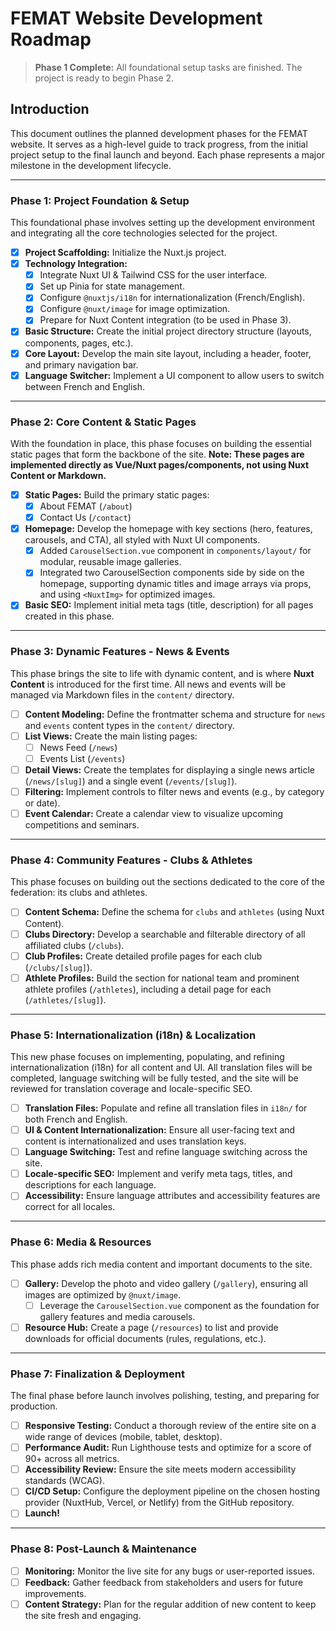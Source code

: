 # FEMAT Website Development Roadmap

> **Phase 1 Complete:** All foundational setup tasks are finished. The project is ready to begin Phase 2.

## Introduction

This document outlines the planned development phases for the FEMAT website. It serves as a high-level guide to track progress, from the initial project setup to the final launch and beyond. Each phase represents a major milestone in the development lifecycle.

---

### **Phase 1: Project Foundation & Setup**

This foundational phase involves setting up the development environment and integrating all the core technologies selected for the project.

*   [x] **Project Scaffolding:** Initialize the Nuxt.js project.
*   [x] **Technology Integration:**
    *   [x] Integrate Nuxt UI & Tailwind CSS for the user interface.
    *   [x] Set up Pinia for state management.
    *   [x] Configure `@nuxtjs/i18n` for internationalization (French/English).
    *   [x] Configure `@nuxt/image` for image optimization.
    *   [x] Prepare for Nuxt Content integration (to be used in Phase 3).
*   [x] **Basic Structure:** Create the initial project directory structure (layouts, components, pages, etc.).
*   [x] **Core Layout:** Develop the main site layout, including a header, footer, and primary navigation bar.
*   [x] **Language Switcher:** Implement a UI component to allow users to switch between French and English.

---

### **Phase 2: Core Content & Static Pages**

With the foundation in place, this phase focuses on building the essential static pages that form the backbone of the site. **Note: These pages are implemented directly as Vue/Nuxt pages/components, not using Nuxt Content or Markdown.**

*   [x] **Static Pages:** Build the primary static pages:
    *   [x] About FEMAT (`/about`)
    *   [x] Contact Us (`/contact`)
*   [x] **Homepage:** Develop the homepage with key sections (hero, features, carousels, and CTA), all styled with Nuxt UI components.
    *   [x] Added `CarouselSection.vue` component in `components/layout/` for modular, reusable image galleries.
    *   [x] Integrated two CarouselSection components side by side on the homepage, supporting dynamic titles and image arrays via props, and using `<NuxtImg>` for optimized images.
*   [x] **Basic SEO:** Implement initial meta tags (title, description) for all pages created in this phase.

---

### **Phase 3: Dynamic Features - News & Events**

This phase brings the site to life with dynamic content, and is where **Nuxt Content** is introduced for the first time. All news and events will be managed via Markdown files in the `content/` directory.

*   [ ] **Content Modeling:** Define the frontmatter schema and structure for `news` and `events` content types in the `content/` directory.
*   [ ] **List Views:** Create the main listing pages:
    *   [ ] News Feed (`/news`)
    *   [ ] Events List (`/events`)
*   [ ] **Detail Views:** Create the templates for displaying a single news article (`/news/[slug]`) and a single event (`/events/[slug]`).
*   [ ] **Filtering:** Implement controls to filter news and events (e.g., by category or date).
*   [ ] **Event Calendar:** Create a calendar view to visualize upcoming competitions and seminars.

---

### **Phase 4: Community Features - Clubs & Athletes**

This phase focuses on building out the sections dedicated to the core of the federation: its clubs and athletes.

*   [ ] **Content Schema:** Define the schema for `clubs` and `athletes` (using Nuxt Content).
*   [ ] **Clubs Directory:** Develop a searchable and filterable directory of all affiliated clubs (`/clubs`).
*   [ ] **Club Profiles:** Create detailed profile pages for each club (`/clubs/[slug]`).
*   [ ] **Athlete Profiles:** Build the section for national team and prominent athlete profiles (`/athletes`), including a detail page for each (`/athletes/[slug]`).

---

### **Phase 5: Internationalization (i18n) & Localization**

This new phase focuses on implementing, populating, and refining internationalization (i18n) for all content and UI. All translation files will be completed, language switching will be fully tested, and the site will be reviewed for translation coverage and locale-specific SEO.

*   [ ] **Translation Files:** Populate and refine all translation files in `i18n/` for both French and English.
*   [ ] **UI & Content Internationalization:** Ensure all user-facing text and content is internationalized and uses translation keys.
*   [ ] **Language Switching:** Test and refine language switching across the site.
*   [ ] **Locale-specific SEO:** Implement and verify meta tags, titles, and descriptions for each language.
*   [ ] **Accessibility:** Ensure language attributes and accessibility features are correct for all locales.

---

### **Phase 6: Media & Resources**

This phase adds rich media content and important documents to the site.

*   [ ] **Gallery:** Develop the photo and video gallery (`/gallery`), ensuring all images are optimized by `@nuxt/image`.
    *   [ ] Leverage the `CarouselSection.vue` component as the foundation for gallery features and media carousels.
*   [ ] **Resource Hub:** Create a page (`/resources`) to list and provide downloads for official documents (rules, regulations, etc.).

---

### **Phase 7: Finalization & Deployment**

The final phase before launch involves polishing, testing, and preparing for production.

*   [ ] **Responsive Testing:** Conduct a thorough review of the entire site on a wide range of devices (mobile, tablet, desktop).
*   [ ] **Performance Audit:** Run Lighthouse tests and optimize for a score of 90+ across all metrics.
*   [ ] **Accessibility Review:** Ensure the site meets modern accessibility standards (WCAG).
*   [ ] **CI/CD Setup:** Configure the deployment pipeline on the chosen hosting provider (NuxtHub, Vercel, or Netlify) from the GitHub repository.
*   [ ] **Launch!**

---

### **Phase 8: Post-Launch & Maintenance**

*   [ ] **Monitoring:** Monitor the live site for any bugs or user-reported issues.
*   [ ] **Feedback:** Gather feedback from stakeholders and users for future improvements.
*   [ ] **Content Strategy:** Plan for the regular addition of new content to keep the site fresh and engaging. 